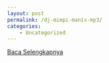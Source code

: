 ```yaml
---
layout: post
permalink: /dj-mimpi-manis-mp3/
categories:
    - Uncategorized
---
```


[Baca Selengkapnya](/01)